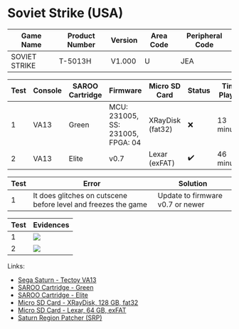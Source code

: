 # Soviet Strike (USA)

| Game Name     | Product Number | Version | Area Code | Peripheral Code |
| ------------- | -------------- | ------- | --------- | --------------- |
| SOVIET STRIKE | T-5013H        | V1.000  | U         | JEA             |

| Test | Console | SAROO Cartridge | Firmware                          | Micro SD Card    | Status             | Time Played |
| ---- | ------- | --------------- | --------------------------------- | ---------------- | ------------------ | ----------- |
| 1    | VA13    | Green           | MCU: 231005, SS: 231005, FPGA: 04 | XRayDisk (fat32) | :x:                | 13 minutes  |
| 2    | VA13    | Elite           | v0.7                              | Lexar (exFAT)    | :heavy_check_mark: | 46 minutes  |

| Test | Error                                                          | Solution                         |
| ---- | -------------------------------------------------------------- | -------------------------------- |
| 1    | It does glitches on cutscene before level and freezes the game | Update to firmware v0.7 or newer |

| Test | Evidences                                                                                        |
| ---- | ------------------------------------------------------------------------------------------------ |
| 1    | [![](https://img.youtube.com/vi/PVZdIP1oB7Q/0.jpg)](https://www.youtube.com/watch?v=PVZdIP1oB7Q) |
| 2    | [![](https://img.youtube.com/vi/oTUg5igW4sU/0.jpg)](https://www.youtube.com/watch?v=oTUg5igW4sU) |

Links:

- [Sega Saturn - Tectoy VA13](../../../Info/Consoles/VA13/README.md)
- [SAROO Cartridge - Green](../../../Info/Cartridges/RetroGameParadiseStore/1.32F/README.md)
- [SAROO Cartridge - Elite](../../../Info/Cartridges/GuangzhouSanStarOnlineShop/1.6/README.md)
- [Micro SD Card - XRayDisk, 128 GB, fat32](../../../Info/SdCards/XRayDisk/128GB/fat32/README.md)
- [Micro SD Card - Lexar, 64 GB, exFAT](../../../Info/SdCards/Lexar/64GB/exfat/README.md)
- [Saturn Region Patcher (SRP)](https://segaxtreme.net/resources/saturn-region-patcher.81/download)
